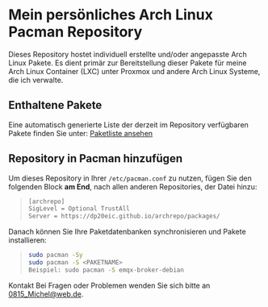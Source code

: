 # Mein persönliches Arch Linux Pacman Repository

Dieses Repository hostet individuell erstellte und/oder angepasste Arch Linux Pakete.
Es dient primär zur Bereitstellung dieser Pakete für meine Arch Linux Container (LXC) unter Proxmox
und andere Arch Linux Systeme, die ich verwalte.

## Enthaltene Pakete

Eine automatisch generierte Liste der derzeit im Repository verfügbaren Pakete finden Sie unter:
[Paketliste ansehen](https://dp20eic.github.io/archrepo/packages/package_list.txt)

## Repository in Pacman hinzufügen

Um dieses Repository in Ihrer `/etc/pacman.conf` zu nutzen, fügen Sie den folgenden Block **am End**, nach allen anderen Repositories, der Datei hinzu:

> ```bash
> [archrepo]
> SigLevel = Optional TrustAll
> Server = https://dp20eic.github.io/archrepo/packages/
> ```

Danach können Sie Ihre Paketdatenbanken synchronisieren und Pakete installieren:

> ```bash
> sudo pacman -Sy
> sudo pacman -S <PAKETNAME>
> Beispiel: sudo pacman -S emqx-broker-debian
> ```


Kontakt
Bei Fragen oder Problemen wenden Sie sich bitte an 0815_Michel@web.de.
